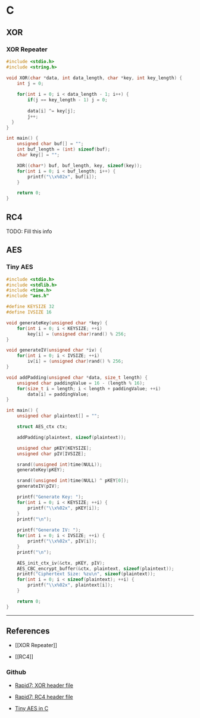 # C

## XOR

### XOR Repeater

```c
#include <stdio.h>
#include <string.h>

void XOR(char *data, int data_length, char *key, int key_length) {
	int j = 0;
	
	for(int i = 0; i < data_length - 1; i++) {
		if(j == key_length - 1) j = 0;
		
		data[i] ^= key[j];
		j++;
  }
}

int main() {
	unsigned char buf[] = "";
	int buf_length = (int) sizeof(buf);
	char key[] = "";

	XOR((char*) buf, buf_length, key, sizeof(key));
	for(int i = 0; i < buf_length; i++) {
		printf("\\x%02x", buf[i]);
	}

	return 0;
}
```

## RC4

TODO: Fill this info

## AES

### Tiny AES

```c
#include <stdio.h>
#include <stdlib.h>
#include <time.h>
#include "aes.h"

#define KEYSIZE 32
#define IVSIZE 16

void generateKey(unsigned char *key) {
	for(int i = 0; i < KEYSIZE; ++i)
		key[i] = (unsigned char)rand() % 256;
}

void generateIV(unsigned char *iv) {
	for(int i = 0; i < IVSIZE; ++i)
		iv[i] = (unsigned char)rand() % 256;
}

void addPadding(unsigned char *data, size_t length) {
	unsigned char paddingValue = 16 - (length % 16);
	for(size_t i = length; i < length + paddingValue; ++i)
		data[i] = paddingValue;
}

int main() {
	unsigned char plaintext[] = "";

	struct AES_ctx ctx;

	addPadding(plaintext, sizeof(plaintext));

	unsigned char pKEY[KEYSIZE];
	unsigned char pIV[IVSIZE];

	srand((unsigned int)time(NULL));
	generateKey(pKEY);

	srand((unsigned int)time(NULL) ^ pKEY[0]);
	generateIV(pIV);

	printf("Generate Key: ");
	for(int i = 0; i < KEYSIZE; ++i) {
		printf("\\x%02x", pKEY[i]);
	}
	printf("\n");
	
	printf("Generate IV: ");
	for(int i = 0; i < IVSIZE; ++i) {
		printf("\\x%02x", pIV[i]);
	}
	printf("\n");

	AES_init_ctx_iv(&ctx, pKEY, pIV);
	AES_CBC_encrypt_buffer(&ctx, plaintext, sizeof(plaintext));
	printf("Ciphertext Size: %zu\n", sizeof(plaintext));
	for(int i = 0; i < sizeof(plaintext); ++i) {
		printf("\\x%02x", plaintext[i]);
	}

	return 0;
}
```

---
## References

- [[XOR Repeater]]

- [[RC4]]

### Github

- [Rapid7: XOR header file](https://github.com/rapid7/metasploit-framework/blob/master/data/headers/windows/xor.h)

- [Rapid7: RC4 header file](https://github.com/rapid7/metasploit-framework/blob/master/data/headers/windows/rc4.h)

- [Tiny AES in C](https://github.com/kokke/tiny-AES-c)